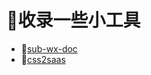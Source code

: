 # 🍕收录一些小工具 
  - 🍺[sub-wx-doc](https://github.com/SuperRonin/tools/tree/main/wx/sub-wx-doc)
  - 🍺[css2saas](https://github.com/SuperRonin/css2saas)
